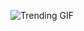 
<!-- GIF_SECTION -->
![Trending GIF](https://media0.giphy.com/media/v1.Y2lkPThiYjIxNzcyMmJlOGQ1dmRyY253eWgxOWg1cGprNDJhM2ZuYm9ycndwMXg4d3V0aiZlcD12MV9naWZzX3NlYXJjaCZjdD1n/MtWJ2pJx7CbJe/giphy.gif)
<!-- END_GIF_SECTION -->
